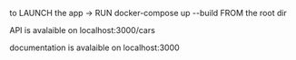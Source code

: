to LAUNCH the app  ->  RUN  docker-compose up --build   FROM the  root dir

API is avalaible on localhost:3000/cars

documentation is avalaible on  localhost:3000 

